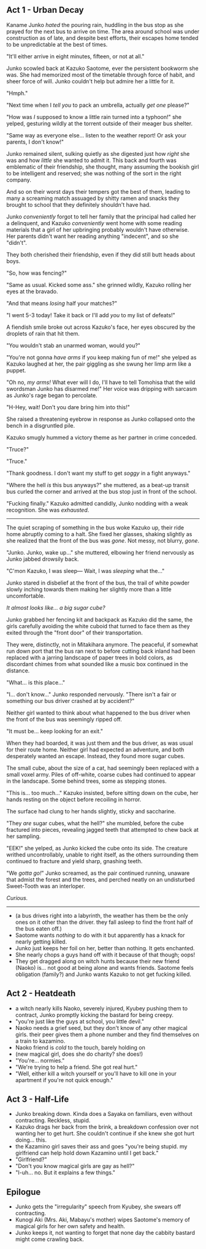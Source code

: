 ## Act 1 - Urban Decay

<!-- 1993 Okushiri earthquake https://en.wikipedia.org/wiki/1993_Okushiri_earthquake?useskin=vector -->
Kaname Junko <!-- The characters in her first name mean "詢" (to consult with) and "子" (child) respectively.--> *hated* the pouring rain, huddling in the bus stop as she prayed for the next bus to arrive on time.  The area around school was under construction as of late, and despite best efforts, their escapes home tended to be unpredictable at the best of times.

"It'll either arrive in eight minutes, fifteen, or not at all."

Junko scowled back at Kazuko Saotome, <!-- The characters in her last name mean "早" (quickly), "乙" (secondary), and "女" (woman) respectively.
    The characters in her first name mean "和" (harmony) and "子" (child) respectively. --> ever the persistent bookworm she was.  She had memorized most of the timetable through force of habit, and sheer force of will.  Junko couldn't help but admire her a little for it.

"Hmph."

"Next time when I *tell you* to pack an umbrella, actually *get one* please?"

"How was *I* supposed to know a little rain turned into a typhoon!" she yelped, gesturing wildly at the torrent outside of their meager bus shelter.

"Same way as everyone else... listen to the weather report!  Or ask your parents, I don't know!"

Junko remained silent, sulking quietly as she digested just how *right* she was and how *little* she wanted to admit it.  This back and fourth was emblematic of their friendship, she thought, many assuming the bookish girl to be intelligent and reserved; she was nothing of the sort in the right company.

And so on their worst days their tempers got the best of them, leading to many a screaming match assuaged by shitty ramen <!-- . o O ( City uncooked-ramen scene but with Junko ) --> and snacks they brought to school that they definitely shouldn't have had.

Junko *conveniently* forgot to tell her family that the principal <!-- ? --> had called her a delinquent, and Kazuko *conveniently* went home with some reading materials that a girl of her upbringing probably wouldn't have otherwise.  Her parents didn't want her reading anything "indecent", and so she "didn't".

They both cherished their friendship, even if they did still butt heads about boys.

"So, how was fencing?"

"Same as usual.  Kicked some ass." she grinned wildly, Kazuko rolling her eyes at the bravado.

"And that means *losing* half your matches?"

"I went 5-3 today!  Take it back or I'll add *you* to my list of defeats!"

A fiendish smile broke out across Kazuko's face, her eyes obscured by the droplets of rain that hit them.

"You wouldn't stab an unarmed woman, would you?"

"You're not gonna *have arms* if you keep making fun of me!" she yelped as Kazuko laughed at her, the pair giggling as she swung her limp arm like a puppet.

<!-- Specifically designed to evoke the feeling of how Hitomi, Madoka, and Sayaka messing about in ep. 1 feels to watch.  Childish but familiar. -->
"Oh no, *my arms!*  What ever will I do, I'll have to tell Tomohisa that the wild swordsman Junko has disarmed me!"  Her voice was dripping with sarcasm as Junko's rage began to percolate.

"H-Hey, wait!  Don't you dare bring him into this!"

She raised a threatening eyebrow in response as Junko collapsed onto the bench in a disgruntled pile.

Kazuko smugly hummed a victory theme as her partner in crime conceded.

"Truce?"

"Truce."

"Thank goodness.  I don't want my stuff to get *soggy* in a fight anyways."

"Where the hell *is* this bus anyways?" she muttered, as a beat-up transit bus curled the corner and arrived at the bus stop just in front of the school.  

"Fucking finally." Kazuko admitted candidly, Junko nodding with a weak recognition.   She was *exhausted*.

--- 

The quiet scraping of something in the bus woke Kazuko up, their ride home abruptly coming to a halt.  She fixed her glasses, shaking slightly as she realized that the front of the bus was *gone*.  Not messy, not blurry, *gone*.

"Junko.  Junko, wake up..." she muttered, elbowing her friend nervously as Junko jabbed drowsily back.

"C'mon Kazuko, I was sleep—  Wait, I was _sleeping_ what the..."

Junko stared in disbelief at the front of the bus, the trail of white powder slowly inching towards them making her slightly more than a little uncomfortable.

*It almost looks like... a big sugar cube?*

Junko grabbed her fencing kit and backpack as Kazuko did the same, the girls carefully avoiding the white cuboid that turned to face them as they exited through the "front door" of their transportation.

They were, distinctly, not in Mitakihara anymore.  The peaceful, if somewhat run down port that the bus ran next to before cutting back inland had been replaced with a jarring landscape of paper trees in bold colors, as discordant chimes from what sounded like a music box continued in the distance.

<!-- BGM: <a href="https://www.youtube.com/watch?v=SvG7Fo3xA7U">Umbra Nigra (PMMM Soundtrack)</a> -->

"What... is this place..."

"I... don't know..." Junko responded nervously.  "There isn't a fair or something our bus driver crashed at by accident?"

Neither girl wanted to think about what happened to the bus driver when the front of the bus was seemingly ripped off.

"It must be... keep looking for an exit."

When they had boarded, it was just them and the bus driver, as was usual for their route home.  Neither girl had expected an adventure, and both desperately wanted an escape.  Instead, they found more sugar cubes.

The small cube, about the size of a cat, had seemingly been replaced with a small voxel army.  Piles of off-white, coarse cubes had continued to appear in the landscape.  Some behind trees, some as stepping stones.  

"This is... too much..." Kazuko insisted, before sitting down on the cube, her hands resting on the object before recoiling in horror.

The surface had clung to her hands slightly, sticky and saccharine.

"They *are* sugar cubes, what the hell?" she mumbled, before the cube fractured into pieces, revealing jagged teeth that attempted to chew back at her sampling.

"EEK!" she yelped, as Junko kicked the cube onto its side.  The creature writhed uncontrollably, unable to right itself, as the others surrounding them continued to fracture and yield sharp, gnashing teeth.

"We *gotta go!*" Junko screamed, as the pair continued running, unaware that admist the forest and the trees, and perched neatly on an undisturbed Sweet-Tooth was an interloper. <!-- the familiar's name, I've decided. -->

*Curious.*

---




- (a bus drives right into a labyrinth, the weather has them be the only ones on it other than the driver.  they fall asleep to find the front half of the bus eaten off.)
- Saotome wants _nothing_ to do with it but apparently has a knack for nearly getting killed.  
- Junko just keeps her foil on her, better than nothing.  It gets enchanted.  
- She nearly chops a guys hand off with it because of that though; oops!
- They get dragged along on witch hunts because their new friend (Naoko) is... not good at being alone and wants friends.  Saotome feels obligation (family?) and Junko wants Kazuko to not get fucking killed.

## Act 2 - Heatdeath

- a witch nearly kills Naoko, severely injured, Kyubey pushing them to contract, Junko promptly kicking the bastard for being creepy.
- "you're just like the guys at school, you little devil."
- Naoko needs a grief seed, but they don't know of any other magical girls.  their peer gives them a phone number and they find themselves on a train to kazamino.
- Naoko friend is _cold_ to the touch, barely holding on
- (new magical girl, does she do charity?  she does!)
- "You're... normies." 
- "We're trying to help a friend.  She got real hurt."
- "Well, either kill a witch yourself or you'll have to kill one in your apartment if you're not quick enough."

## Act 3 - Half-Life
- Junko breaking down.  Kinda does a Sayaka on familiars, even without contracting.  Reckless, stupid.
- Kazuko drags her back from the brink, a breakdown confession over not wanting her to get hurt.  She couldn't continue if she knew she got hurt doing... this.
- the Kazamino girl saves their ass and goes "you're being stupid.  my girlfriend can help hold down Kazamino until I get back."
- "Girlfriend?"
- "Don't you know magical girls are gay as hell?"
- "I-uh... no.  But it explains a few things."

## Epilogue

- Junko gets the "irregularity" speech from Kyubey, she swears off contracting.
- Kunogi Aki (Mrs. Aki, Mabayu's mother) wipes Saotome's memory of magical girls for her own safety and health.
- Junko keeps it, not wanting to forget that none day the cabbity bastard might come crawling back.
